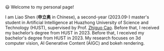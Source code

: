 😃 Welcome to my personal page!

I am Liao Shen (**申立奥** in Chinese), a second-year (2023.09-) master's student in Artificial Intelligence at Huazhong University of Science and Technology (HUST), supervised by Prof. [Zhiguo Cao](http://english.aia.hust.edu.cn/info/1030/1072.htm). Before that, I received my bachelor’s degree from HUST in 2023.  Before that, I received my bachelor's degree from HUST in 2023. My research focuses on 3d computer vision, AI Generative Content (AIGC) and bokeh rendering. 